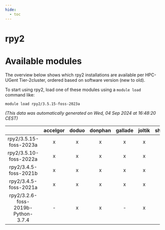 ```yaml
---
hide:
  - toc
---
```


rpy2
====

# Available modules


The overview below shows which rpy2 installations are available per HPC-UGent Tier-2cluster, ordered based on software version (new to old).

To start using rpy2, load one of these modules using a `module load` command like:

```shell
module load rpy2/3.5.15-foss-2023a
```

*(This data was automatically generated on Wed, 04 Sep 2024 at 16:48:20 CEST)*  

| |accelgor|doduo|donphan|gallade|joltik|shinx|skitty|
| :---: | :---: | :---: | :---: | :---: | :---: | :---: | :---: |
|rpy2/3.5.15-foss-2023a|x|x|x|x|x|x|x|
|rpy2/3.5.10-foss-2022a|x|x|x|x|x|-|x|
|rpy2/3.4.5-foss-2021b|x|x|x|x|x|-|x|
|rpy2/3.4.5-foss-2021a|x|x|x|x|x|-|x|
|rpy2/3.2.6-foss-2019b-Python-3.7.4|-|x|x|-|x|-|x|
